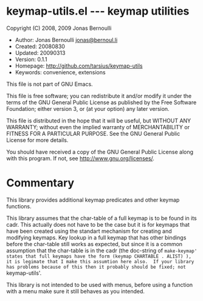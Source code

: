# keymap-utils.el --- keymap utilities

Copyright (C) 2008, 2009  Jonas Bernoulli

* Author: Jonas Bernoulli <jonas@bernoul.li>
* Created: 20080830
* Updated: 20090313
* Version: 0.1.1
* Homepage: http://github.com/tarsius/keymap-utils
* Keywords: convenience, extensions

This file is not part of GNU Emacs.

This file is free software; you can redistribute it and/or modify
it under the terms of the GNU General Public License as published by
the Free Software Foundation; either version 3, or (at your option)
any later version.

This file is distributed in the hope that it will be useful,
but WITHOUT ANY WARRANTY; without even the implied warranty of
MERCHANTABILITY or FITNESS FOR A PARTICULAR PURPOSE.  See the
GNU General Public License for more details.

You should have received a copy of the GNU General Public License
along with this program.  If not, see <http://www.gnu.org/licenses/>.

# Commentary

This library provides additional keymap predicates and other keymap
functions.

This library assumes that the char-table of a full keymap is to be
found in its cadr.  This actually does not have to be the case but
it is for keymaps that have been created using the standart mechanism
for creating and modifying keymaps.  Key lookup in a full keymap that
has other bindings before the char-table still works as expected, but
since it is a common assumption that the char-table is in the cadr
(the doc-string of `make-keymap' states that full keymaps have the
form (keymap CHARTABLE . ALIST) ), it is legimate that I make this
assumtion here also.  If your library has problems because of this
then it probably should be fixed; not `keymap-utils'.

This library is not intended to be used with menus, before using a
function with a menu make sure it still behaves as you intended.



